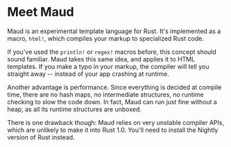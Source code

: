 # Meet Maud

Maud is an experimental template language for Rust. It's implemented as a macro, `html!`, which compiles your markup to specialized Rust code.

If you've used the `println!` or `regex!` macros before, this concept should sound familiar. Maud takes this same idea, and applies it to HTML templates. If you make a typo in your markup, the compiler will tell you straight away -- instead of your app crashing at runtime.

Another advantage is performance. Since everything is decided at compile time, there are no hash maps, no intermediate structures, no runtime checking to slow the code down. In fact, Maud can run just fine without a heap, as all its runtime structures are unboxed.

There is one drawback though: Maud relies on very unstable compiler APIs, which are unlikely to make it into Rust 1.0. You'll need to install the Nightly version of Rust instead.